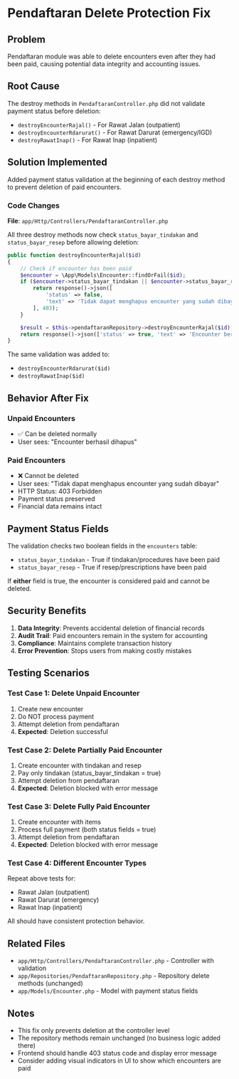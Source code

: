 # Pendaftaran Delete Protection Fix

## Problem

Pendaftaran module was able to delete encounters even after they had been paid, causing potential data integrity and accounting issues.

## Root Cause

The destroy methods in `PendaftaranController.php` did not validate payment status before deletion:

-   `destroyEncounterRajal()` - For Rawat Jalan (outpatient)
-   `destroyEncounterRdarurat()` - For Rawat Darurat (emergency/IGD)
-   `destroyRawatInap()` - For Rawat Inap (inpatient)

## Solution Implemented

Added payment status validation at the beginning of each destroy method to prevent deletion of paid encounters.

### Code Changes

**File**: `app/Http/Controllers/PendaftaranController.php`

All three destroy methods now check `status_bayar_tindakan` and `status_bayar_resep` before allowing deletion:

```php
public function destroyEncounterRajal($id)
{
    // Check if encounter has been paid
    $encounter = \App\Models\Encounter::findOrFail($id);
    if ($encounter->status_bayar_tindakan || $encounter->status_bayar_resep) {
        return response()->json([
            'status' => false,
            'text' => 'Tidak dapat menghapus encounter yang sudah dibayar'
        ], 403);
    }

    $result = $this->pendaftaranRepository->destroyEncounterRajal($id);
    return response()->json(['status' => true, 'text' => 'Encounter berhasil dihapus', 'data' => $result]);
}
```

The same validation was added to:

-   `destroyEncounterRdarurat($id)`
-   `destroyRawatInap($id)`

## Behavior After Fix

### Unpaid Encounters

-   ✅ Can be deleted normally
-   User sees: "Encounter berhasil dihapus"

### Paid Encounters

-   ❌ Cannot be deleted
-   User sees: "Tidak dapat menghapus encounter yang sudah dibayar"
-   HTTP Status: 403 Forbidden
-   Payment status preserved
-   Financial data remains intact

## Payment Status Fields

The validation checks two boolean fields in the `encounters` table:

-   `status_bayar_tindakan` - True if tindakan/procedures have been paid
-   `status_bayar_resep` - True if resep/prescriptions have been paid

If **either** field is true, the encounter is considered paid and cannot be deleted.

## Security Benefits

1. **Data Integrity**: Prevents accidental deletion of financial records
2. **Audit Trail**: Paid encounters remain in the system for accounting
3. **Compliance**: Maintains complete transaction history
4. **Error Prevention**: Stops users from making costly mistakes

## Testing Scenarios

### Test Case 1: Delete Unpaid Encounter

1. Create new encounter
2. Do NOT process payment
3. Attempt deletion from pendaftaran
4. **Expected**: Deletion successful

### Test Case 2: Delete Partially Paid Encounter

1. Create encounter with tindakan and resep
2. Pay only tindakan (status_bayar_tindakan = true)
3. Attempt deletion from pendaftaran
4. **Expected**: Deletion blocked with error message

### Test Case 3: Delete Fully Paid Encounter

1. Create encounter with items
2. Process full payment (both status fields = true)
3. Attempt deletion from pendaftaran
4. **Expected**: Deletion blocked with error message

### Test Case 4: Different Encounter Types

Repeat above tests for:

-   Rawat Jalan (outpatient)
-   Rawat Darurat (emergency)
-   Rawat Inap (inpatient)

All should have consistent protection behavior.

## Related Files

-   `app/Http/Controllers/PendaftaranController.php` - Controller with validation
-   `app/Repositories/PendaftaranRepository.php` - Repository delete methods (unchanged)
-   `app/Models/Encounter.php` - Model with payment status fields

## Notes

-   This fix only prevents deletion at the controller level
-   The repository methods remain unchanged (no business logic added there)
-   Frontend should handle 403 status code and display error message
-   Consider adding visual indicators in UI to show which encounters are paid
